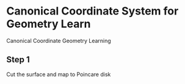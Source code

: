 # Canonical Coordinate System for Geometry Learn
Canonical Coordinate Geometry Learning

## Step 1
Cut the surface and map to Poincare disk

